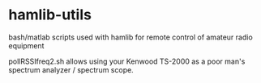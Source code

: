 hamlib-utils
============

bash/matlab scripts used with hamlib for remote control of amateur radio equipment

pollRSSIfreq2.sh allows using your Kenwood TS-2000 as a poor man's spectrum analyzer / spectrum scope.
